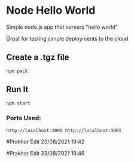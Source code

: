 # Node Hello World

Simple node.js app that servers "hello world"

Great for testing simple deployments to the cloud

## Create a .tgz file

`npm pack`

## Run It

`npm start`

### Ports Used:
`http://localhost:3000
http://localhost:3001`

#Prakhar Edit 23/08/2021 19:42


#Prakhar Edit 23/08/2021 19:46
